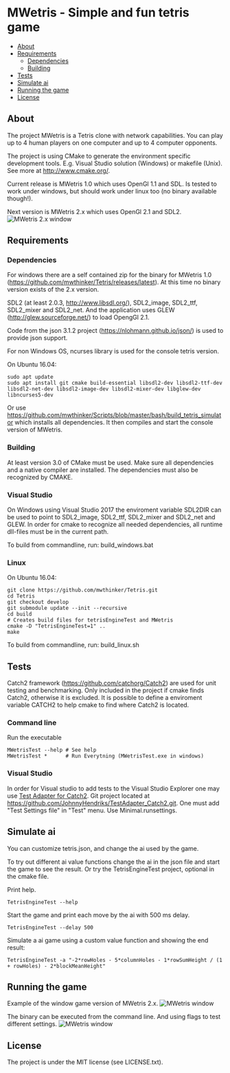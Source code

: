 MWetris - Simple and fun tetris game
======
- [About](#about)
- [Requirements](#requirements)
  - [Dependencies](#dependencies)
  - [Building](#building)
- [Tests](#tests)
- [Simulate ai](#simulate-ai)
- [Running the game](#running-the-game)
- [License](#license)

## About
The project MWetris is a Tetris clone with network capabilities. You 
can play up to 4 human players on one computer and up to 4 computer opponents.

The project is using CMake to generate the environment specific development 
tools. E.g. Visual Studio solution (Windows) or makefile (Unix). See more 
at http://www.cmake.org/.

Current release is MWetris 1.0 which uses OpenGl 1.1 and SDL. Is tested to work under windows, but should work under linux too (no binary available though!).

Next version is MWetris 2.x which uses OpenGl 2.1 and SDL2.
![MWetris 2.x window](data/images/PlayMWetris.png)

## Requirements
### Dependencies
For windows there are a self contained zip for the binary for MWetris 1.0 (https://github.com/mwthinker/Tetris/releases/latest). At this time no binary version exists of  the 2.x version.

SDL2 (at least 2.0.3, http://www.libsdl.org/), SDL2_image, SDL2_ttf, SDL2_mixer
and SDL2_net. And the application uses GLEW (http://glew.sourceforge.net/) to
load OpengGl 2.1.

Code from the json 3.1.2 project (https://nlohmann.github.io/json/) is used to provide json support.

For non Windows OS, ncurses library is used for the console tetris version.

On Ubuntu 16.04:
```
sudo apt update
sudo apt install git cmake build-essential libsdl2-dev libsdl2-ttf-dev libsdl2-net-dev libsdl2-image-dev libsdl2-mixer-dev libglew-dev libncurses5-dev
```
Or use https://github.com/mwthinker/Scripts/blob/master/bash/build_tetris_simulator which installs all dependencies. It then compiles and start the console version of MWetris.

### Building
At least version 3.0 of CMake must be used. Make sure all dependencies and a native 
compiler are installed. The dependencies must also be recognized by CMAKE.

### Visual Studio
On Windows using Visual Studio 2017 the enviroment variable SDL2DIR can be used to point to SDL2_image, SDL2_ttf, SDL2_mixer and SDL2_net and GLEW. In order for cmake to recognize all needed dependencies, all runtime dll-files must be in the current path.

To build from commandline, run: build_windows.bat

### Linux
On Ubuntu 16.04:
```
git clone https://github.com/mwthinker/Tetris.git
cd Tetris
git checkout develop
git submodule update --init --recursive
cd build
# Creates build files for tetrisEngineTest and MWetris
cmake -D "TetrisEngineTest=1" ..
make
```

To build from commandline, run: build_linux.sh

## Tests
Catch2 framework (https://github.com/catchorg/Catch2) are used for unit testing and benchmarking. Only included in the project if cmake finds Catch2, otherwise it is excluded. It is possible to define a enviroment variable CATCH2 to help cmake to find where Catch2 is located.

### Command line
Run the executable
```
MWetrisTest --help # See help
MWetrisTest *      # Run Everytning (MWetrisTest.exe in windows)
```

### Visual Studio
In order for Visual studio to add tests to the Visual Studio Explorer one may use [Test Adapter for Catch2](https://marketplace.visualstudio.com/items?itemName=JohnnyHendriks.ext01). Git project located at https://github.com/JohnnyHendriks/TestAdapter_Catch2.git. One must add "Test Settings file" in "Test" menu. Use Minimal.runsettings.

## Simulate ai
You can customize tetris.json, and change the ai used by the game.

To try out different ai value functions change the ai in the json file and start the game to see the result. Or try the TetrisEngineTest project, optional in the cmake file.

Print help.
```
TetrisEngineTest --help
```

Start the game and print each move by the ai with 500 ms delay.
```
TetrisEngineTest --delay 500
```

Simulate a ai game using a custom value function and showing the end result:
```
TetrisEngineTest -a "-2*rowHoles - 5*columnHoles - 1*rowSumHeight / (1 + rowHoles) - 2*blockMeanHeight"
```

## Running the game
Example of the window game version of MWetris 2.x.
![MWetris window](data/images/MWetrisMenu.png)

The binary can be executed from the command line. And using flags to test different settings.
![MWetris window](data/images/ConsoleMWetris.gif)

## License
The project is under the MIT license (see LICENSE.txt).
